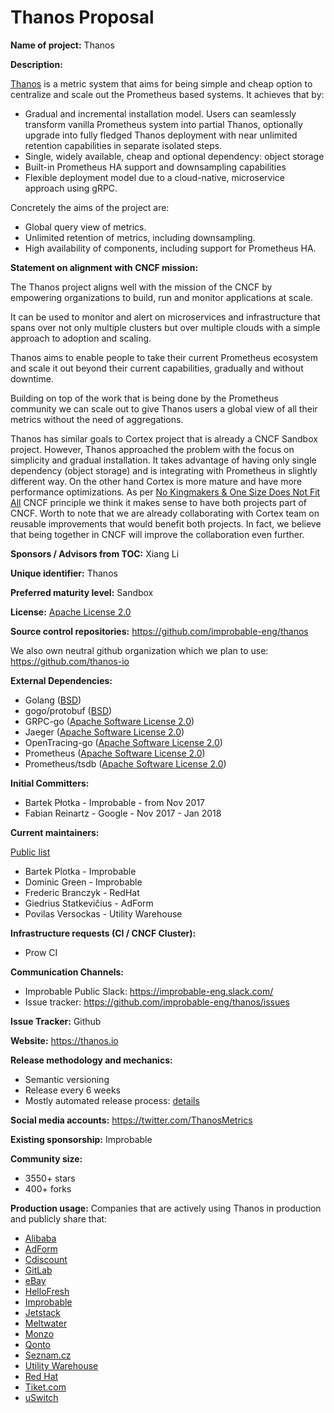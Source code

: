 # Thanos Proposal
 
**Name of project:** Thanos

**Description:** 

[Thanos](http://thanos.io) is a metric system that aims for being simple and cheap option to centralize and scale out the Prometheus based systems. 
It achieves that by: 

* Gradual and incremental installation model. Users can seamlessly transform vanilla Prometheus system into partial Thanos, 
optionally upgrade into fully fledged Thanos deployment with near unlimited retention capabilities in separate isolated steps.
* Single, widely available, cheap and optional dependency: object storage
* Built-in Prometheus HA support and downsampling capabilities
* Flexible deployment model due to a cloud-native, microservice approach using gRPC.

Concretely the aims of the project are:
* Global query view of metrics.
* Unlimited retention of metrics, including downsampling.
* High availability of components, including support for Prometheus HA.

**Statement on alignment with CNCF mission:**

The Thanos project aligns well with the mission of the CNCF by empowering organizations to build, run and monitor applications at scale.

It can be used to monitor and alert on microservices and infrastructure that spans over not only multiple clusters but over 
multiple clouds with a simple approach to adoption and scaling.

Thanos aims to enable people to take their current Prometheus ecosystem and scale it out beyond their current capabilities, 
gradually and without downtime. 

Building on top of the work that is being done by the Prometheus community we can scale out to give Thanos users a 
global view of all their metrics without the need of aggregations.

Thanos has similar goals to Cortex project that is already a CNCF Sandbox project. However, Thanos approached the 
problem with the focus on simplicity and gradual installation. It takes advantage of having only single dependency 
(object storage) and is integrating with Prometheus in slightly different way. On the other hand Cortex is more mature 
and have more performance optimizations. As per [No Kingmakers & One Size Does Not Fit All](https://github.com/cncf/toc/blob/master/PRINCIPLES.md#no-kingmakers--one-size-does-not-fit-all) CNCF principle we think it makes
sense to have both projects part of CNCF. Worth to note that we are already collaborating with Cortex team on reusable improvements
that would benefit both projects. In fact, we believe that being together in CNCF will improve the collaboration even further.

**Sponsors / Advisors from TOC:** Xiang Li

**Unique identifier:** Thanos

**Preferred maturity level:** Sandbox

**License:** [Apache License 2.0](https://github.com/improbable-eng/thanos/blob/master/LICENSE)

**Source control repositories:** https://github.com/improbable-eng/thanos

We also own neutral github organization which we plan to use: https://github.com/thanos-io
 
**External Dependencies:**
 
* Golang ([BSD](https://github.com/golang/go/blob/master/LICENSE))
* gogo/protobuf ([BSD](https://github.com/gogo/protobuf/blob/master/LICENSE))
* GRPC-go ([Apache Software License 2.0](https://github.com/grpc/grpc-go/blob/master/LICENSE))
* Jaeger ([Apache Software License 2.0](https://github.com/jaegertracing/jaeger/blob/master/LICENSE))
* OpenTracing-go ([Apache Software License 2.0](https://github.com/opentracing/opentracing-go/blob/master/LICENSE))
* Prometheus ([Apache Software License 2.0](https://github.com/prometheus/prometheus/blob/master/LICENSE))
* Prometheus/tsdb ([Apache Software License 2.0](https://github.com/prometheus/tsdb/blob/master/LICENSE))

**Initial Committers:**

* Bartek Płotka - Improbable - from Nov 2017
* Fabian Reinartz - Google - Nov 2017 - Jan 2018  

**Current maintainers:**

[Public list](https://github.com/improbable-eng/thanos/blob/master/MAINTAINERS.md)

* Bartek Plotka - Improbable
* Dominic Green - Improbable
* Frederic Branczyk - RedHat
* Giedrius Statkevičius - AdForm
* Povilas Versockas - Utility Warehouse

**Infrastructure requests (CI / CNCF Cluster):**

* Prow CI 

**Communication Channels:**

* Improbable Public Slack: https://improbable-eng.slack.com/
* Issue tracker: https://github.com/improbable-eng/thanos/issues

**Issue Tracker:** Github

**Website:** https://thanos.io

**Release methodology and mechanics:** 

* Semantic versioning
* Release every 6 weeks
* Mostly automated release process: [details](https://thanos.io/release-process.md/)

**Social media accounts:** https://twitter.com/ThanosMetrics

**Existing sponsorship:** Improbable

**Community size:**

* 3550+ stars
* 400+ forks

**Production usage:**
Companies that are actively using Thanos in production and publicly share that:

* [Alibaba](https://www.alibaba.com/)
* [AdForm](https://site.adform.com/)
* [Cdiscount](https://www.cdiscount.com/)
* [GitLab](https://gitlab.com)
* [eBay](https://www.ebay.com) 
* [HelloFresh](https://www.hellofresh.com/)
* [Improbable](https://improbable.io)
* [Jetstack](https://www.jetstack.io/)
* [Meltwater](https://www.meltwater.com/) 
* [Monzo](https://monzo.com/)
* [Qonto](https://qonto.eu/)
* [Seznam.cz](https://www.seznam.cz/)
* [Utility Warehouse](https://www.utilitywarehouse.co.uk/)
* [Red Hat](https://www.redhat.com/en)
* [Tiket.com](https://www.tiket.com/)
* [uSwitch](https://www.uswitch.com/)



